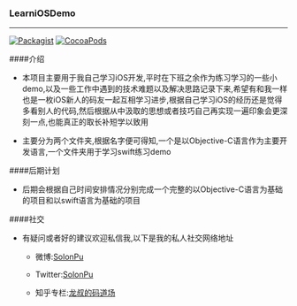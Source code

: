 ### LearniOSDemo

---

[![Packagist](https://img.shields.io/packagist/l/doctrine/orm.svg?maxAge=2592000)]()
[![CocoaPods](https://img.shields.io/cocoapods/p/AFNetworking.svg?maxAge=2592000)]()

####介绍
*	本项目主要用于我自己学习iOS开发,平时在下班之余作为练习学习的一些小demo,以及一些工作中遇到的技术难题以及解决思路记录下来,希望有和我一样也是一枚iOS新人的码友一起互相学习进步,根据自己学习iOS的经历还是觉得多看别人的代码,然后根据从中汲取的思想或者技巧自己再实现一遍印象会更深刻一点,也能真正的取长补短学以致用

*	主要分为两个文件夹,根据名字便可得知,一个是以Objective-C语言作为主要开发语言,一个文件夹用于学习swift练习demo



####后期计划
*	后期会根据自己时间安排情况分别完成一个完整的以Objective-C语言为基础的项目和以swift语言为基础的项目


####社交
*	有疑问或者好的建议欢迎私信我,以下是我的私人社交网络地址

	*	微博:[SolonPu](http://weibo.com/311197707)

	*	Twitter:[SolonPu](https://twitter.com/yyzorz)
	
	*	知乎专栏:[龙叔的码道场](http://zhuanlan.zhihu.com/longshu)